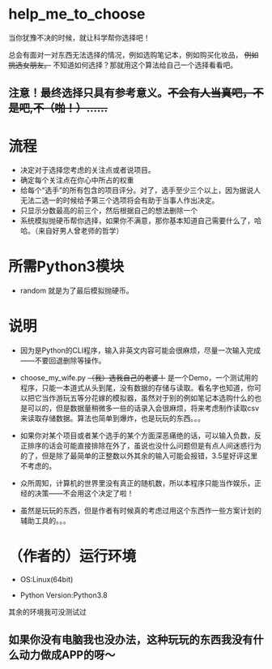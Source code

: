 # help_me_to_choose
当你犹豫不决的时候，就让科学帮你选择吧！

总会有面对一对东西无法选择的情况，例如选购笔记本，例如购买化妆品， ~~例如挑选女朋友。~~ 不知道如何选择？那就用这个算法给自己一个选择看看吧。

## 注意！最终选择只具有参考意义。~~不会有人当真吧，不是吧,不（啪！）......~~

# 流程

+ 决定对于选择您考虑的关注点或者说项目。
+ 确定每个关注点在你心中所占的权重
+ 给每个“选手”的所有包含的项目评分。对了，选手至少三个以上，因为据说人无法二选一的时候给予第三个选项将会有助于当事人作出决定。
+ 只显示分数最高的前三个，然后根据自己的想法删除一个
+ 系统模拟抛硬币帮你选择，如果你不满意，那你基本知道自己需要什么了，哈哈。（来自好男人曾老师的哲学）

# 所需Python3模块

+ random 就是为了最后模拟抛硬币。

# 说明

+ 因为是Python的CLI程序，输入非英文内容可能会很麻烦，尽量一次输入完成——不要回退删除等操作。

+ choose_my_wife.py ~~（我）选我自己的老婆！~~ 是一个Demo，一个测试用的程序，只能一本道式从头到尾，没有数据的存储与读取。看名字也知道，你可以把它当作游玩五等分花嫁的模拟器，虽然对于别的例如笔记本选购什么的也是可以的，但是数据量稍微多一些的话录入会很麻烦，将来考虑制作读取csv来读取存储数据。算法也简单到爆炸，也是玩玩的东西。。。

+ 如果你对某个项目或者某个选手的某个方面深恶痛绝的话，可以输入负数，反正排序的话会可能直接排除在外了，虽说也没什么问题但是有点人间迷惑行为的了，但是除了最简单的正整数以外其余的输入可能会报错，3.5星好评这里不考虑的。

+ 众所周知，计算机的世界里没有真正的随机数，所以本程序只能当作娱乐，正经的决策——不会用这个决定了啦！

+ 虽然是玩玩的东西，但是作者有时候真的考虑过用这个东西作一些方案计划的辅助工具的。。。

# （作者的）运行环境

+ OS:Linux(64bit)

+ Python Version:Python3.8

其余的环境我可没测试过

## 如果你没有电脑我也没办法，这种玩玩的东西我没有什么动力做成APP的呀～
